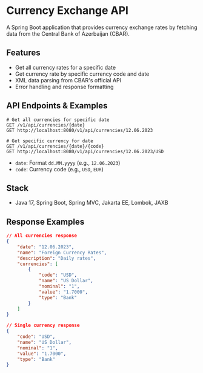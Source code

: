 # Currency Exchange API

A Spring Boot application that provides currency exchange rates by fetching data from the Central Bank of Azerbaijan (CBAR).

## Features
- Get all currency rates for a specific date
- Get currency rate by specific currency code and date
- XML data parsing from CBAR's official API
- Error handling and response formatting

## API Endpoints & Examples
```http
# Get all currencies for specific date
GET /v1/api/currencies/{date}
GET http://localhost:8080/v1/api/currencies/12.06.2023

# Get specific currency for date
GET /v1/api/currencies/{date}/{code}
GET http://localhost:8080/v1/api/currencies/12.06.2023/USD
```
- `date`: Format `dd.MM.yyyy` (e.g., `12.06.2023`)
- `code`: Currency code (e.g., `USD`, `EUR`)

## Stack
- Java 17, Spring Boot, Spring MVC, Jakarta EE, Lombok, JAXB

## Response Examples
```json
// All currencies response
{
    "date": "12.06.2023",
    "name": "Foreign Currency Rates",
    "description": "Daily rates",
    "currencies": [
        {
            "code": "USD",
            "name": "US Dollar",
            "nominal": "1",
            "value": "1.7000",
            "type": "Bank"
        }
    ]
}

// Single currency response
{
    "code": "USD",
    "name": "US Dollar",
    "nominal": "1",
    "value": "1.7000",
    "type": "Bank"
}
```
